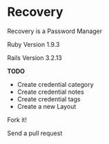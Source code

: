Recovery
========

Recovery is a Password Manager

Ruby Version 1.9.3

Rails Version 3.2.13

**TODO**

* Create credential category
* Create credential notes
* Create credential tags
* Create a new Layout


Fork it!

Send a pull request

